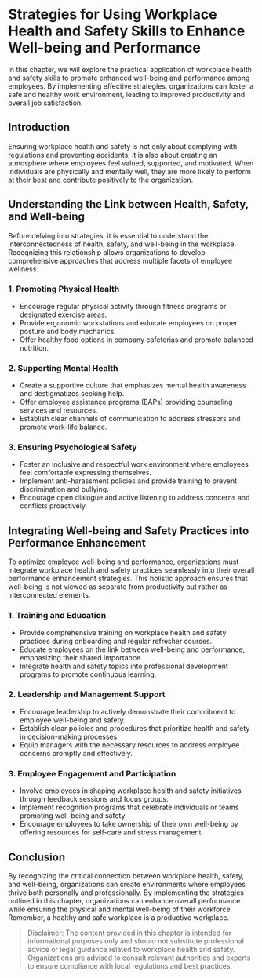 Strategies for Using Workplace Health and Safety Skills to Enhance Well-being and Performance
=============================================================================================================================================================================================

In this chapter, we will explore the practical application of workplace health and safety skills to promote enhanced well-being and performance among employees. By implementing effective strategies, organizations can foster a safe and healthy work environment, leading to improved productivity and overall job satisfaction.

Introduction
------------

Ensuring workplace health and safety is not only about complying with regulations and preventing accidents; it is also about creating an atmosphere where employees feel valued, supported, and motivated. When individuals are physically and mentally well, they are more likely to perform at their best and contribute positively to the organization.

Understanding the Link between Health, Safety, and Well-being
-------------------------------------------------------------

Before delving into strategies, it is essential to understand the interconnectedness of health, safety, and well-being in the workplace. Recognizing this relationship allows organizations to develop comprehensive approaches that address multiple facets of employee wellness.

### **1. Promoting Physical Health**

* Encourage regular physical activity through fitness programs or designated exercise areas.
* Provide ergonomic workstations and educate employees on proper posture and body mechanics.
* Offer healthy food options in company cafeterias and promote balanced nutrition.

### **2. Supporting Mental Health**

* Create a supportive culture that emphasizes mental health awareness and destigmatizes seeking help.
* Offer employee assistance programs (EAPs) providing counseling services and resources.
* Establish clear channels of communication to address stressors and promote work-life balance.

### **3. Ensuring Psychological Safety**

* Foster an inclusive and respectful work environment where employees feel comfortable expressing themselves.
* Implement anti-harassment policies and provide training to prevent discrimination and bullying.
* Encourage open dialogue and active listening to address concerns and conflicts proactively.

Integrating Well-being and Safety Practices into Performance Enhancement
------------------------------------------------------------------------

To optimize employee well-being and performance, organizations must integrate workplace health and safety practices seamlessly into their overall performance enhancement strategies. This holistic approach ensures that well-being is not viewed as separate from productivity but rather as interconnected elements.

### **1. Training and Education**

* Provide comprehensive training on workplace health and safety practices during onboarding and regular refresher courses.
* Educate employees on the link between well-being and performance, emphasizing their shared importance.
* Integrate health and safety topics into professional development programs to promote continuous learning.

### **2. Leadership and Management Support**

* Encourage leadership to actively demonstrate their commitment to employee well-being and safety.
* Establish clear policies and procedures that prioritize health and safety in decision-making processes.
* Equip managers with the necessary resources to address employee concerns promptly and effectively.

### **3. Employee Engagement and Participation**

* Involve employees in shaping workplace health and safety initiatives through feedback sessions and focus groups.
* Implement recognition programs that celebrate individuals or teams promoting well-being and safety.
* Encourage employees to take ownership of their own well-being by offering resources for self-care and stress management.

Conclusion
----------

By recognizing the critical connection between workplace health, safety, and well-being, organizations can create environments where employees thrive both personally and professionally. By implementing the strategies outlined in this chapter, organizations can enhance overall performance while ensuring the physical and mental well-being of their workforce. Remember, a healthy and safe workplace is a productive workplace.
> Disclaimer: The content provided in this chapter is intended for informational purposes only and should not substitute professional advice or legal guidance related to workplace health and safety. Organizations are advised to consult relevant authorities and experts to ensure compliance with local regulations and best practices.
